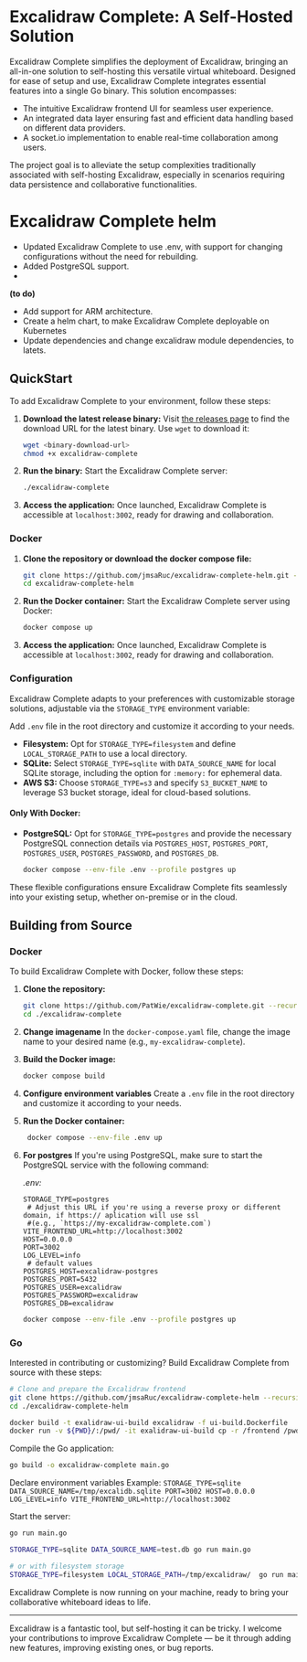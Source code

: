 # Excalidraw Complete: A Self-Hosted Solution

Excalidraw Complete simplifies the deployment of Excalidraw, bringing an
all-in-one solution to self-hosting this versatile virtual whiteboard. Designed
for ease of setup and use, Excalidraw Complete integrates essential features
into a single Go binary. This solution encompasses:

- The intuitive Excalidraw frontend UI for seamless user experience.
- An integrated data layer ensuring fast and efficient data handling based on different data providers.
- A socket.io implementation to enable real-time collaboration among users.

The project goal is to alleviate the setup complexities traditionally associated with self-hosting Excalidraw, especially in scenarios requiring data persistence and collaborative functionalities.

# Excalidraw Complete helm

- Updated Excalidraw Complete to use .env, with support for changing configurations without the need for rebuilding.
- Added PostgreSQL support.
- 
**(to do)**
- Add support for ARM architecture.
- Create a helm chart, to make Excalidraw Complete deployable on Kubernetes
- Update dependencies and change excalidraw module dependencies, to latets. 

## QuickStart

To add Excalidraw Complete to your environment, follow these steps:

1. **Download the latest release binary:**
   Visit [the releases page](https://github.com/PatWie/excalidraw-complete/releases/) to find the download URL for the latest binary. Use `wget` to download it:

   ```bash
   wget <binary-download-url>
   chmod +x excalidraw-complete
   ```

2. **Run the binary:**
   Start the Excalidraw Complete server:

   ```bash
   ./excalidraw-complete
   ```

3. **Access the application:**
   Once launched, Excalidraw Complete is accessible at `localhost:3002`, ready for drawing and collaboration.

### Docker

1. **Clone the repository or download the docker compose file:**
    ```bash
    git clone https://github.com/jmsaRuc/excalidraw-complete-helm.git --recursive
    cd excalidraw-complete-helm
    ```
2. **Run the Docker container:**
   Start the Excalidraw Complete server using Docker:

    ```bash
    docker compose up
    ```

3. **Access the application:**
   Once launched, Excalidraw Complete is accessible at `localhost:3002`, ready for drawing and collaboration.

### Configuration

Excalidraw Complete adapts to your preferences with customizable storage solutions, adjustable via the `STORAGE_TYPE` environment variable:

Add `.env` file in the root directory and customize it according to your needs.

- **Filesystem:** Opt for `STORAGE_TYPE=filesystem` and define `LOCAL_STORAGE_PATH` to use a local directory.
- **SQLite:** Select `STORAGE_TYPE=sqlite` with `DATA_SOURCE_NAME` for local SQLite storage, including the option for `:memory:` for ephemeral data.
- **AWS S3:** Choose `STORAGE_TYPE=s3` and specify `S3_BUCKET_NAME` to leverage S3 bucket storage, ideal for cloud-based solutions.

#### Only With Docker:
- **PostgreSQL:** Opt for `STORAGE_TYPE=postgres` and provide the necessary PostgreSQL connection details via `POSTGRES_HOST`, `POSTGRES_PORT`, `POSTGRES_USER`, `POSTGRES_PASSWORD`, and `POSTGRES_DB`.

    ```bash
    docker compose --env-file .env --profile postgres up
    ```

These flexible configurations ensure Excalidraw Complete fits seamlessly into your existing setup, whether on-premise or in the cloud.

## Building from Source

### Docker

To build Excalidraw Complete with Docker, follow these steps:

1. **Clone the repository:**
   ```bash
   git clone https://github.com/PatWie/excalidraw-complete.git --recursive
   cd ./excalidraw-complete
   ```
2. **Change imagename**
   In the `docker-compose.yaml` file, change the image name to your desired name (e.g., `my-excalidraw-complete`).

3. **Build the Docker image:**
   ```bash
   docker compose build
   ```
4. **Configure environment variables**
   Create a `.env` file in the root directory and customize it according to your needs.

5. **Run the Docker container:**
   ```bash
    docker compose --env-file .env up
   ```
6. **For postgres**
   If you're using PostgreSQL, make sure to start the PostgreSQL service with the following command:

    *.env:*
    ```shell
    STORAGE_TYPE=postgres
     # Adjust this URL if you're using a reverse proxy or different domain, if https:// aplication will use ssl
     #(e.g., `https://my-excalidraw-complete.com`)
    VITE_FRONTEND_URL=http://localhost:3002
    HOST=0.0.0.0
    PORT=3002
    LOG_LEVEL=info
     # default values
    POSTGRES_HOST=excalidraw-postgres
    POSTGRES_PORT=5432
    POSTGRES_USER=excalidraw
    POSTGRES_PASSWORD=excalidraw
    POSTGRES_DB=excalidraw
    ```

    ```bash
    docker compose --env-file .env --profile postgres up
    ```

### Go

Interested in contributing or customizing? Build Excalidraw Complete from source with these steps:

```bash
# Clone and prepare the Excalidraw frontend
git clone https://github.com/jmsaRuc/excalidraw-complete-helm --recursive
cd ./excalidraw-complete-helm

docker build -t exalidraw-ui-build excalidraw -f ui-build.Dockerfile
docker run -v ${PWD}/:/pwd/ -it exalidraw-ui-build cp -r /frontend /pwd
```

Compile the Go application:

```bash
go build -o excalidraw-complete main.go
```

Declare environment variables
Example: `STORAGE_TYPE=sqlite DATA_SOURCE_NAME=/tmp/excalidb.sqlite PORT=3002 HOST=0.0.0.0 LOG_LEVEL=info VITE_FRONTEND_URL=http://localhost:3002`

Start the server:

```bash
go run main.go

STORAGE_TYPE=sqlite DATA_SOURCE_NAME=test.db go run main.go

# or with filesystem storage
STORAGE_TYPE=filesystem LOCAL_STORAGE_PATH=/tmp/excalidraw/  go run main.go
```

Excalidraw Complete is now running on your machine, ready to bring your collaborative whiteboard ideas to life.

---

Excalidraw is a fantastic tool, but self-hosting it can be tricky. I welcome
your contributions to improve Excalidraw Complete — be it through adding new
features, improving existing ones, or bug reports.
